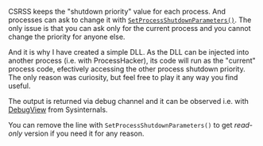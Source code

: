 CSRSS keeps the "shutdown priority" value for each process. And processes can ask to change it with [`SetProcessShutdownParameters()`](https://docs.microsoft.com/en-us/windows/win32/api/processthreadsapi/nf-processthreadsapi-setprocessshutdownparameters). The only issue is that you can ask only for the current process and you cannot change the priority for anyone else.

And it is why I have created a simple DLL. As the DLL can be injected into another process (i.e. with ProcessHacker), its code will run as the "current" process code, efectively accessing the other process shutdown priority. The only reason was curiosity, but feel free to play it any way you find useful.

The output is returned via debug channel and it can be observed i.e. with [DebugView](https://docs.microsoft.com/en-us/sysinternals/downloads/debugview) from Sysinternals.

You can remove the line with `SetProcessShutdownParameters()` to get *read-only* version if you need it for any reason.


